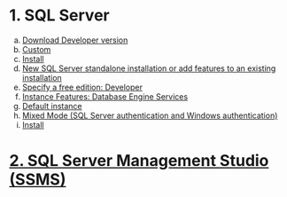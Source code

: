 # 1. SQL Server
<ol type="a">
  <li><a href="https://www.microsoft.com/en-us/sql-server/sql-server-downloads">Download Developer version</li>
  <li>Custom</li>
  <li>Install</li>
  <li>New SQL Server standalone installation or add features to an existing installation</li>
  <li>Specify a free edition: Developer</li>
  <li>Instance Features: Database Engine Services</li>
  <li>Default instance</li>
  <li>Mixed Mode (SQL Server authentication and Windows authentication)</li>
  <li>Install</li>
</ol>


# 2. SQL Server Management Studio (SSMS)

